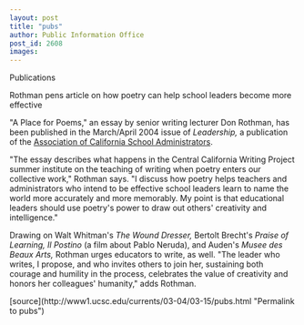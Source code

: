```yaml
---
layout: post
title: "pubs"
author: Public Information Office
post_id: 2608
images:
---
```


<p class="pagehead">
  Publications
</p>
<p class="sectionhead">
  Rothman pens article on how poetry can help school leaders become more effective
</p>
<p>
  "A Place for Poems," an essay by senior writing lecturer Don Rothman, has been published in the March/April 2004 issue of <i>Leadership,</i> a publication of the <a href="http://www.acsa.org/">Association of California School Administrators</a>.<br>
</p>
<p>
  "The essay describes what happens in the Central California Writing Project summer institute on the teaching of writing when poetry enters our collective work," Rothman says. "I discuss how poetry helps teachers and administrators who intend to be effective school leaders learn to name the world more accurately and more memorably. My point is that educational leaders should use poetry's power to draw out others' creativity and intelligence."<br>
</p>
<p>
  Drawing on Walt Whitman's <i>The Wound Dresser,</i> Bertolt Brecht's <i>Praise of Learning,</i> <i>Il Postino</i> (a film about Pablo Neruda), and Auden's <i>Musee des Beaux Arts,</i> Rothman urges educators to write, as well. "The leader who writes, I propose, and who invites others to join her, sustaining both courage and humility in the process, celebrates the value of creativity and honors her colleagues' humanity," adds Rothman.
</p>
<p>

</p>
<p>

</p>
[source](http://www1.ucsc.edu/currents/03-04/03-15/pubs.html "Permalink to pubs")
